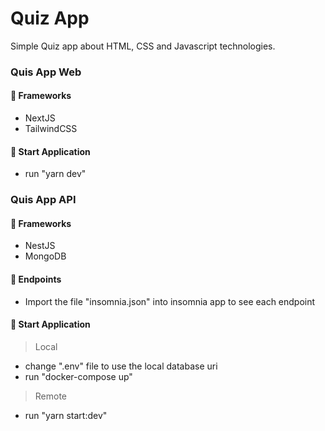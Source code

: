 # Quiz App

Simple Quiz app about HTML, CSS and Javascript technologies.

### Quis App Web

#### 🔨 Frameworks

- NextJS
- TailwindCSS

#### 🚀 Start Application

- run "yarn dev"

### Quis App API

#### 🔨 Frameworks

- NestJS
- MongoDB

#### 📡 Endpoints

- Import the file "insomnia.json" into insomnia app to see each endpoint

#### 🚀 Start Application

> Local

- change ".env" file to use the local database uri
- run "docker-compose up"

> Remote

- run "yarn start:dev"
